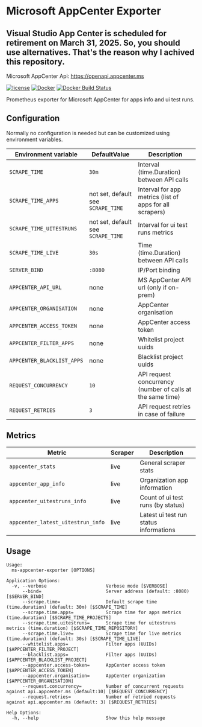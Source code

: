Microsoft AppCenter Exporter
============================

## Visual Studio App Center is scheduled for retirement on March 31, 2025. So, you should use alternatives. That's the reason why I achived this repository.


Microsoft AppCenter Api: https://openapi.appcenter.ms

[![license](https://img.shields.io/github/license/KarinBerg/ms-appcenter-exporter.svg)](https://github.com/KarinBerg/ms-appcenter-exporter/blob/master/LICENSE)
[![Docker](https://img.shields.io/badge/docker-dockerberg%2Fms--appcenter--exporter-blue.svg?longCache=true&style=flat&logo=docker)](https://hub.docker.com/r/dockerberg/ms-appcenter-exporter/)
[![Docker Build Status](https://img.shields.io/docker/cloud/build/dockerberg/ms-appcenter-exporter.svg)](https://hub.docker.com/r/dockerberg/ms-appcenter-exporter/builds)

Prometheus exporter for Microsoft AppCenter for apps info and ui test runs.

Configuration
-------------

Normally no configuration is needed but can be customized using environment variables.

| Environment variable                  | DefaultValue                        | Description                                                              |
|---------------------------------------|-------------------------------------|--------------------------------------------------------------------------|
| `SCRAPE_TIME`                         | `30m`                               | Interval (time.Duration) between API calls                               |
| `SCRAPE_TIME_APPS`                    | not set, default see `SCRAPE_TIME`  | Interval for app metrics (list of apps for all scrapers)         |
| `SCRAPE_TIME_UITESTRUNS`              | not set, default see `SCRAPE_TIME`  | Interval for ui test runs metrics                                          |
| `SCRAPE_TIME_LIVE`                    | `30s`                               | Time (time.Duration) between API calls                                   |
| `SERVER_BIND`                         | `:8080`                             | IP/Port binding                                                          |
| `APPCENTER_API_URL`                   | none                                | MS AppCenter API url (only if on-prem)                                       |
| `APPCENTER_ORGANISATION`              | none                                | AppCenter organisation            |
| `APPCENTER_ACCESS_TOKEN`              | none                                | AppCenter access token                                                |
| `APPCENTER_FILTER_APPS`               | none                                | Whitelist project uuids                                                  |
| `APPCENTER_BLACKLIST_APPS`            | none                                | Blacklist project uuids                                                  |
| `REQUEST_CONCURRENCY`                 | `10`                                | API request concurrency (number of calls at the same time)              |
| `REQUEST_RETRIES`                     | `3`                                 | API request retries in case of failure                                 |


Metrics
-------

| Metric                                          | Scraper       | Description                                                                          |
|-------------------------------------------------|---------------|--------------------------------------------------------------------------------------|
| `appcenter_stats`                               | live          | General scraper stats                                                                |
| `appcenter_app_info`                            | live          | Organization app information                                                        |
| `appcenter_uitestruns_info`                     | live          | Count of ui test runs (by status)                                                          |
| `appcenter_latest_uitestrun_info`               | live          | Latest ui test run status informations                                                     |

Usage
-----

```
Usage:
  ms-appcenter-exporter [OPTIONS]

Application Options:
  -v, --verbose                      Verbose mode [$VERBOSE]
      --bind=                        Server address (default: :8080) [$SERVER_BIND]
      --scrape.time=                 Default scrape time (time.duration) (default: 30m) [$SCRAPE_TIME]
      --scrape.time.apps=            Scrape time for apps metrics (time.duration) [$SCRAPE_TIME_PROJECTS]
      --scrape.time.uitestruns=      Scrape time for uitestruns metrics (time.duration) [$SCRAPE_TIME_REPOSITORY]
      --scrape.time.live=            Scrape time for live metrics (time.duration) (default: 30s) [$SCRAPE_TIME_LIVE]
      --whitelist.apps=              Filter apps (UUIDs) [$APPCENTER_FILTER_PROJECT]
      --blacklist.apps=              Filter apps (UUIDs) [$APPCENTER_BLACKLIST_PROJECT]
      --appcenter.access-token=      AppCenter access token [$APPCENTER_ACCESS_TOKEN]
      --appcenter.organisation=      AppCenter organization [$APPCENTER_ORGANISATION]
      --request.concurrency=         Number of concurrent requests against api.appcenter.ms (default:10) [$REQUEST_CONCURRENCY]
      --request.retries=             Number of retried requests against api.appcenter.ms (default: 3) [$REQUEST_RETRIES]

Help Options:
  -h, --help                         Show this help message
```
